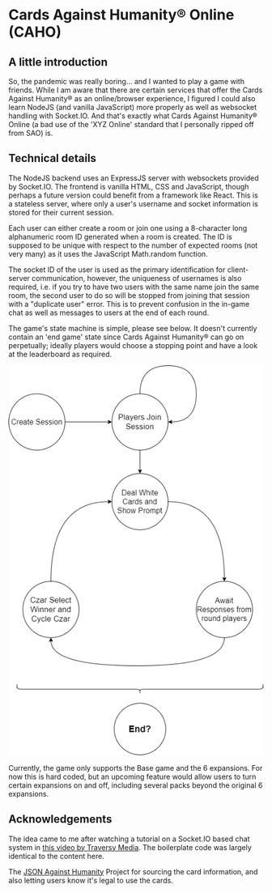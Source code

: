 # Cards Against Humanity&reg; Online (CAHO)

## A little introduction

So, the pandemic was really boring... and I wanted to play a game with friends. While I am aware that there are certain services that offer the Cards Against Humanity&reg; as an online/browser experience, I figured I could also learn NodeJS (and vanilla JavaScript) more properly as well as websocket handling with Socket.IO. And that's exactly what Cards Against Humanity&reg; Online (a bad use of the 'XYZ Online' standard that I personally ripped off from SAO) is.

## Technical details

The NodeJS backend uses an ExpressJS server with websockets provided by Socket.IO. The frontend is vanilla HTML, CSS and JavaScript, though perhaps a future version could benefit from a framework like React. This is a stateless server, where only a user's username and socket information is stored for their current session.  

Each user can either create a room or join one using a 8-character long alphanumeric room ID generated when a room is created. The ID is supposed to be unique with respect to the number of expected rooms (not very many) as it uses the JavaScript Math.random function.  

The socket ID of the user is used as the primary identification for client-server communication, however, the uniqueness of usernames is also required, i.e. if you try to have two users with the same name join the same room, the second user to do so will be stopped from joining that session with a "duplicate user" error. This is to prevent confusion in the in-game chat as well as messages to users at the end of each round.  

The game's state machine is simple, please see below. It doesn't currently contain an 'end game' state since Cards Against Humanity&reg; can go on perpetually; ideally players would choose a stopping point and have a look at the leaderboard as required.

<p align="center">
  <img src="./CAHO-State-Machine.png" alt="CAHO game session state machine">
</p>

Currently, the game only supports the Base game and the 6 expansions. For now this is hard coded, but an upcoming feature would allow users to turn certain expansions on and off, including several packs beyond the original 6 expansions.

## Acknowledgements

The idea came to me after watching a tutorial on a Socket.IO based chat system in [this video by Traversy Media](https://www.youtube.com/watch?v=jD7FnbI76Hg).  The boilerplate code was largely identical to the content here.

The [JSON Against Humanity](https://crhallberg.com/cah/) Project for sourcing the card information, and also letting users know it's legal to use the cards.  
